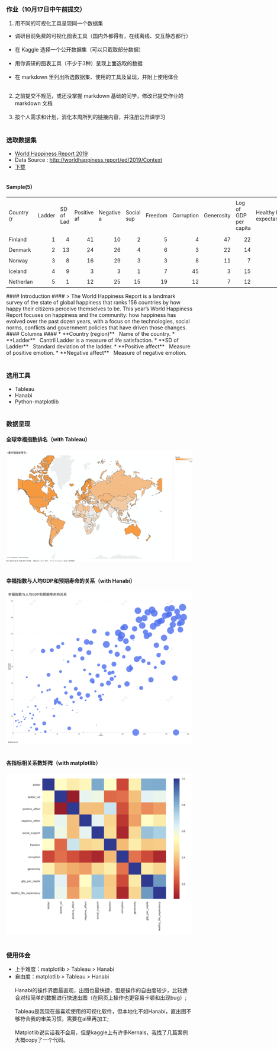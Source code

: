 ### 作业（10月17日中午前提交） ### 

1. 用不同的可视化工具呈现同一个数据集
  
  * 调研目前免费的可视化图表工具（国内外都得有，在线离线、交互静态都行）<br></br>
  * 在 Kaggle 选择一个公开数据集（可以只截取部分数据）<br></br>
  * 用你调研的图表工具（不少于3种）呈现上面选取的数据<br></br>
  * 在 markdown 里列出所选数据集、使用的工具及呈现，并附上使用体会<br></br>
2. 之前提交不规范，或还没掌握 markdown 基础的同学，修改已提交作业的 markdown 文档<br></br>
3. 按个人需求和计划，消化本周所列的链接内容，并注册公开课学习
<br></br>
### 选取数据集 ###
* [World Happiness Report 2019](https://www.kaggle.com/PromptCloudHQ/world-happiness-report-2019/kernels)	
* Data Source : http://worldhappiness.report/ed/2019/Context 
* [下载](https://github.com/G-York/Newbee2/blob/master/world-happiness-report-2019.csv)
<br></br>
#### Sample(5) ####
 <table width="563.20" border="0" cellpadding="0" cellspacing="0" style='width:563.20pt;border-collapse:collapse;table-layout:fixed;'>
   <col width="51.20" span="11" style='width:51.20pt;'/>
   <tr height="71" style='height:71.00pt;'>
    <td class="xl65" height="71" width="51.20" style='height:71.00pt;width:51.20pt;' x:str>Country (r<span style='display:none;'>egion)</span></td>
    <td class="xl65" width="51.20" style='width:51.20pt;' x:str>Ladder</td>
    <td class="xl65" width="51.20" style='width:51.20pt;' x:str>SD of Lad<span style='display:none;'>der</span></td>
    <td class="xl65" width="51.20" style='width:51.20pt;' x:str>Positive af<span style='display:none;'>fect</span></td>
    <td class="xl65" width="51.20" style='width:51.20pt;' x:str>Negative a<span style='display:none;'>ffect</span></td>
    <td class="xl65" width="51.20" style='width:51.20pt;' x:str>Social sup<span style='display:none;'>port</span></td>
    <td class="xl65" width="51.20" style='width:51.20pt;' x:str>Freedom</td>
    <td class="xl65" width="51.20" style='width:51.20pt;' x:str>Corruption<span style='display:none;'></span></td>
    <td class="xl65" width="51.20" style='width:51.20pt;' x:str>Generosity</td>
    <td class="xl66" width="51.20" style='width:51.20pt;' x:str>Log of GDP<br/>per capita</td>
    <td class="xl66" width="51.20" style='width:51.20pt;' x:str>Healthy life<br/>expectancy</td>
   </tr>
   <tr height="17.60" style='height:17.60pt;'>
    <td class="xl65" height="17.60" style='height:17.60pt;' x:str>Finland</td>
    <td class="xl65" align="right" x:num>1</td>
    <td class="xl65" align="right" x:num>4</td>
    <td class="xl65" align="right" x:num>41</td>
    <td class="xl65" align="right" x:num>10</td>
    <td class="xl65" align="right" x:num>2</td>
    <td class="xl65" align="right" x:num>5</td>
    <td class="xl65" align="right" x:num>4</td>
    <td class="xl65" align="right" x:num>47</td>
    <td class="xl65" align="right" x:num>22</td>
    <td class="xl65" align="right" x:num>27</td>
   </tr>
   <tr height="17.60" style='height:17.60pt;'>
    <td class="xl65" height="17.60" style='height:17.60pt;' x:str>Denmark</td>
    <td class="xl65" align="right" x:num>2</td>
    <td class="xl65" align="right" x:num>13</td>
    <td class="xl65" align="right" x:num>24</td>
    <td class="xl65" align="right" x:num>26</td>
    <td class="xl65" align="right" x:num>4</td>
    <td class="xl65" align="right" x:num>6</td>
    <td class="xl65" align="right" x:num>3</td>
    <td class="xl65" align="right" x:num>22</td>
    <td class="xl65" align="right" x:num>14</td>
    <td class="xl65" align="right" x:num>23</td>
   </tr>
   <tr height="17.60" style='height:17.60pt;'>
    <td class="xl65" height="17.60" style='height:17.60pt;' x:str>Norway</td>
    <td class="xl65" align="right" x:num>3</td>
    <td class="xl65" align="right" x:num>8</td>
    <td class="xl65" align="right" x:num>16</td>
    <td class="xl65" align="right" x:num>29</td>
    <td class="xl65" align="right" x:num>3</td>
    <td class="xl65" align="right" x:num>3</td>
    <td class="xl65" align="right" x:num>8</td>
    <td class="xl65" align="right" x:num>11</td>
    <td class="xl65" align="right" x:num>7</td>
    <td class="xl65" align="right" x:num>12</td>
   </tr>
   <tr height="17.60" style='height:17.60pt;'>
    <td class="xl65" height="17.60" style='height:17.60pt;' x:str>Iceland</td>
    <td class="xl65" align="right" x:num>4</td>
    <td class="xl65" align="right" x:num>9</td>
    <td class="xl65" align="right" x:num>3</td>
    <td class="xl65" align="right" x:num>3</td>
    <td class="xl65" align="right" x:num>1</td>
    <td class="xl65" align="right" x:num>7</td>
    <td class="xl65" align="right" x:num>45</td>
    <td class="xl65" align="right" x:num>3</td>
    <td class="xl65" align="right" x:num>15</td>
    <td class="xl65" align="right" x:num>13</td>
   </tr>
   <tr height="17.60" style='height:17.60pt;'>
    <td class="xl65" height="17.60" style='height:17.60pt;' x:str>Netherlan<span style='display:none;'>ds</span></td>
    <td class="xl65" align="right" x:num>5</td>
    <td class="xl65" align="right" x:num>1</td>
    <td class="xl65" align="right" x:num>12</td>
    <td class="xl65" align="right" x:num>25</td>
    <td class="xl65" align="right" x:num>15</td>
    <td class="xl65" align="right" x:num>19</td>
    <td class="xl65" align="right" x:num>12</td>
    <td class="xl65" align="right" x:num>7</td>
    <td class="xl65" align="right" x:num>12</td>
    <td class="xl65" align="right" x:num>18</td>
   </tr>
   <![if supportMisalignedColumns]>
    <tr width="0" style='display:none;'/>
   <![endif]>
  </table>
#### Introduction ####
> The World Happiness Report is a landmark survey of the state of global happiness that ranks 156 countries by how happy their citizens perceive themselves to be. This year’s World Happiness Report focuses on happiness and the community: how happiness has evolved over the past dozen years, with a focus on the technologies, social norms, conflicts and government policies that have driven those changes.
#### Columns ####
* **Country (region)** &nbsp; Name of the country.
* **Ladder** &nbsp; Cantril Ladder is a measure of life satisfaction.
* **SD of Ladder** &nbsp; Standard deviation of the ladder.
* **Positive affect** &nbsp; Measure of positive emotion.
* **Negative affect** &nbsp; Measure of negative emotion.
<br></br>

### 选用工具 ###
* Tableau
* Hanabi
* Python-matplotlib
<br></br>
### 数据呈现 ###
#### 全球幸福指数排名（with Tableau） #### 
![image1](https://github.com/G-York/Newbee2/blob/master/%E5%85%A8%E7%90%83%E5%B9%B8%E7%A6%8F%E6%8C%87%E6%95%B0%E6%8E%92%E5%90%8D.png)
<br></br>
#### 幸福指数与人均GDP和预期寿命的关系（with Hanabi） #### 
![image2](https://github.com/G-York/Newbee2/blob/master/%E5%B9%B8%E7%A6%8F%E6%8C%87%E6%95%B0%E4%B8%8E%E4%BA%BA%E5%9D%87GDP%E5%92%8C%E9%A2%84%E6%9C%9F%E5%AF%BF%E5%91%BD%E7%9A%84%E5%85%B3%E7%B3%BB.png)
<br></br>
#### 各指标相关系数矩阵（with matplotlib） #### 
![image3](https://github.com/G-York/Newbee2/blob/master/Overall%20Correlation%20Matrix.png)
<br></br>
### 使用体会 ###
* 上手难度：matplotlib > Tableau > Hanabi
* 自由度：matplotlib > Tableau > Hanabi
<br></br>
Hanabi的操作界面最直观，出图也最快捷，但是操作的自由度较少，比较适合对较简单的数据进行快速出图（在网页上操作也更容易卡顿和出现bug）;
<br></br>
Tableau是我现在最喜欢使用的可视化软件，但本地化不如Hanabi，直出图不够符合我的审美习惯，需要在ai里再加工;
<br></br>
Matplotlib说实话我不会用，但是kaggle上有许多Kernals，我找了几篇案例大概copy了一个代码。

